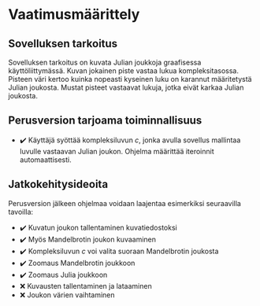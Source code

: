 # Vaatimusmäärittely
## Sovelluksen tarkoitus
Sovelluksen tarkoitus on kuvata Julian joukkoja graafisessa käyttöliittymässä. Kuvan jokainen piste vastaa lukua kompleksitasossa. Pisteen väri kertoo kuinka nopeasti kyseinen luku on karannut määritetystä Julian joukosta. Mustat pisteet vastaavat lukuja, jotka eivät karkaa Julian joukosta.
## Perusversion tarjoama toiminnallisuus
- :heavy_check_mark: Käyttäjä syöttää kompleksiluvun *c*, jonka avulla sovellus mallintaa luvulle vastaavan Julian joukon. Ohjelma määrittää iteroinnit automaattisesti.
## Jatkokehitysideoita
Perusversion jälkeen ohjelmaa voidaan laajentaa esimerkiksi seuraavilla tavoilla:
- :heavy_check_mark: Kuvatun joukon tallentaminen kuvatiedostoksi
- :heavy_check_mark: Myös Mandelbrotin joukon kuvaaminen
- :heavy_check_mark: Kompleksiluvun *c* voi valita suoraan Mandelbrotin joukosta
- :heavy_check_mark: Zoomaus Mandelbrotin joukkoon
- :heavy_check_mark: Zoomaus Julia joukkoon
- :x: Kuvausten tallentaminen ja lataaminen
- :x: Joukon värien vaihtaminen

